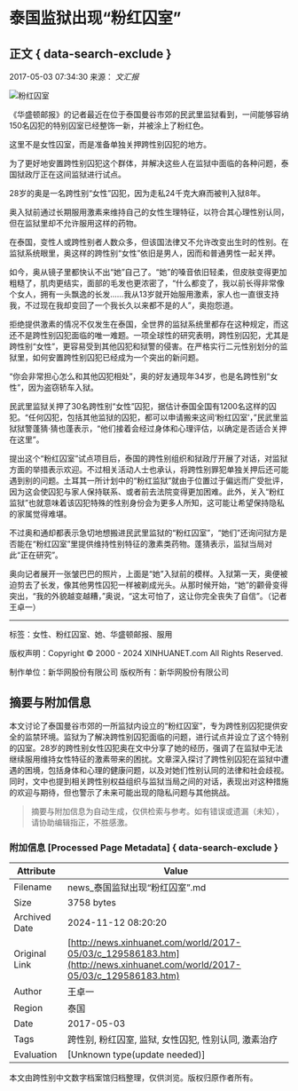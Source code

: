 # 泰国监狱出现“粉红囚室”

## 正文 { data-search-exclude }


2017-05-03 07:34:30 来源： _文汇报_

![粉红囚室](http://www.newsimg.cn/xl2017/images/wx.png)

《华盛顿邮报》的记者最近在位于泰国曼谷市郊的民武里监狱看到，一间能够容纳150名囚犯的特别囚室已经整饰一新，并被涂上了粉红色。

这里不是女性囚室，而是准备单独关押跨性别囚犯的地方。

为了更好地安置跨性别囚犯这个群体，并解决这些人在监狱中面临的各种问题，泰国狱政厅正在这间监狱进行试点。

28岁的奥是一名跨性别“女性”囚犯，因为走私24千克大麻而被判入狱8年。

奥入狱前通过长期服用激素来维持自己的女性生理特征，以符合其心理性别认同，但在监狱里却不允许服用这样的药物。

在泰国，变性人或跨性别者人数众多，但该国法律又不允许改变出生时的性别。在监狱系统眼里，奥这样的跨性别“女性”依旧是男人，因而和普通男性一起关押。

如今，奥从镜子里都快认不出“她”自己了。“她”的嗓音依旧轻柔，但皮肤变得更加粗糙了，肌肉更结实，面部的毛发也更浓密了，“什么都变了，我以前长得非常像个女人，拥有一头飘逸的长发……我从13岁就开始服用激素，家人也一直很支持我，不过现在我却变回了一个我长久以来都不是的人”，奥抱怨道。

拒绝提供激素的情况不仅发生在泰国，全世界的监狱系统里都存在这种规定，而这还不是跨性别囚犯面临的唯一难题。一项全球性的研究表明，跨性别囚犯，尤其是跨性别“女性”，更容易受到其他囚犯和狱警的侵害。在严格实行二元性别划分的监狱里，如何安置跨性别囚犯已经成为一个突出的新问题。

“你会非常担心怎么和其他囚犯相处”，奥的好友通现年34岁，也是名跨性别“女性”，因为盗窃轿车入狱。

民武里监狱关押了30名跨性别“女性”囚犯，据估计泰国全国有1200名这样的囚犯。“任何囚犯，包括其他监狱的囚犯，都可以申请搬来这间‘粉红囚室’，”民武里监狱狱警蓬猜·猜也蓬表示，“他们接着会经过身体和心理评估，以确定是否适合关押在这里”。

提出这个“粉红囚室”试点项目后，泰国的跨性别组织和狱政厅开展了对话，对监狱方面的举措表示欢迎。不过相关活动人士也承认，将跨性别罪犯单独关押后还可能遇到别的问题。土耳其一所计划中的“粉红监狱”就由于位置过于偏远而广受批评，因为这会使囚犯与家人保持联系、或者前去法院变得更加困难。此外，关入“粉红监狱”也就意味着该囚犯特殊的性别身份会为更多人所知，这可能让希望保持隐私的家属觉得难堪。

不过奥和通却都表示急切地想搬进民武里监狱的“粉红囚室”，“她们”还询问狱方是否能在“粉红囚室”里提供维持性别特征的激素类药物。蓬猜表示，监狱当局对此“正在研究”。

奥向记者展开一张皱巴巴的照片，上面是“她”入狱前的模样。入狱第一天，奥便被迫剪去了长发，像其他男性囚犯一样被剃成光头。从那时候开始，“她”的颧骨变得突出，“我的外貌越变越糟，”奥说，“这太可怕了，这让你完全丧失了自信”。（记者 王卓一）

---

标签：女性、粉红囚室、她、华盛顿邮报、服用

版权声明：Copyright © 2000 - 2024 XINHUANET.com All Rights Reserved.

制作单位：新华网股份有限公司 版权所有：新华网股份有限公司

## 摘要与附加信息

<!-- tcd_abstract -->
本文讨论了泰国曼谷市郊的一所监狱内设立的“粉红囚室”，专为跨性别囚犯提供安全的监禁环境。监狱为了解决跨性别囚犯面临的问题，进行试点并设立了这个特别的囚室。28岁的跨性别女性囚犯奥在文中分享了她的经历，强调了在监狱中无法继续服用维持女性特征的激素带来的困扰。文章深入探讨了跨性别囚犯在监狱中遭遇的困境，包括身体和心理的健康问题，以及对她们性别认同的法律和社会歧视。同时，文中也提到相关跨性别权益组织与监狱当局之间的对话，表现出对这种措施的欢迎与期待，但也警示了未来可能出现的隐私问题与其他挑战。
<!-- tcd_abstract_end -->

> 摘要与附加信息为自动生成，仅供检索与参考。如有错误或遗漏（未知），请协助编辑指正，不胜感激。

### 附加信息 [Processed Page Metadata] { data-search-exclude }

| Attribute       | Value                                  |
|-----------------|----------------------------------------|
| Filename        | news_泰国监狱出现“粉红囚室”.md                             |
| Size            | 3758 bytes                           |
| Archived Date   | 2024-11-12 08:20:20                             |
| Original Link   | [http://news.xinhuanet.com/world/2017-05/03/c_129586183.htm](http://news.xinhuanet.com/world/2017-05/03/c_129586183.htm)                       |
| Author          | 王卓一                               |
| Region          | 泰国                               |
| Date            | 2017-05-03                                 |
| Tags            | 跨性别, 粉红囚室, 监狱, 女性囚犯, 性别认同, 激素治疗                                 |
| Evaluation            | [Unknown type(update needed)]                                 |
<!-- tcd_table_end -->

本文由跨性别中文数字档案馆归档整理，仅供浏览。版权归原作者所有。
